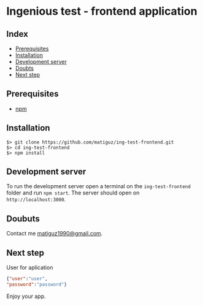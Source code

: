 # Ingenious test - frontend application

## Index
* [Prerequisites](#prerequisites)
* [Installation](#installation)
* [Development server](#development-server)
* [Doubts](#doubts)
* [Next step](#next-step)

## Prerequisites

* [npm](https://www.npmjs.com/#getting-started)

## Installation

```
$> git clone https://github.com/matiguz/ing-test-frontend.git
$> cd ing-test-frontend
$> npm install
```

## Development server

To run the development server open a terminal on the `ing-test-frontend` folder and run `npm start`. The server should open on `http://localhost:3000`.

## Doubuts

Contact me matiguz1990@gmail.com.

## Next step

User for aplication

```json
{"user":"user",
"password":"password"}
```

Enjoy your app.